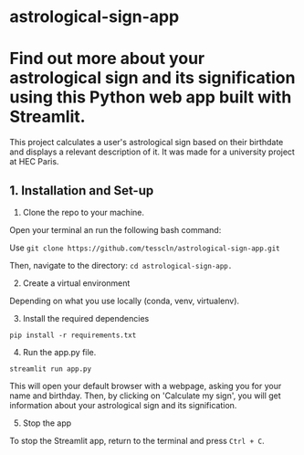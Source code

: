 # astrological-sign-app
# Find out more about your astrological sign and its signification using this Python web app built with Streamlit.

This project calculates a user's astrological sign based on their birthdate and displays a relevant description of it. It was made for a university project at HEC Paris.

## 1. Installation and Set-up

1. Clone the repo to your machine. 

Open your terminal an run the following bash command:

Use ```git clone https://github.com/tesscln/astrological-sign-app.git ```

Then, navigate to the directory: ```cd astrological-sign-app.```

2. Create a virtual environment

Depending on what you use locally (conda, venv, virtualenv).

3. Install the required dependencies

```pip install -r requirements.txt```

4. Run the app.py file.

```streamlit run app.py```

This will open your default browser with a webpage, asking you for your name and birthday. 
Then, by clicking on 'Calculate my sign', you will get information about your astrological sign and its signification.

5. Stop the app

To stop the Streamlit app, return to the terminal and press ```Ctrl + C```.